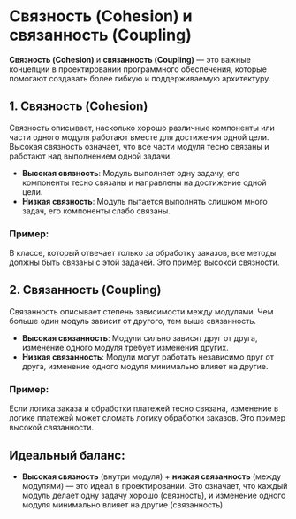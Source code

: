 
# Связность (Cohesion) и связанность (Coupling)

**Связность (Cohesion)** и **связанность (Coupling)** — это важные концепции в проектировании программного обеспечения, которые помогают создавать более гибкую и поддерживаемую архитектуру.

## 1. Связность (Cohesion)

Связность описывает, насколько хорошо различные компоненты или части одного модуля работают вместе для достижения одной цели. Высокая связность означает, что все части модуля тесно связаны и работают над выполнением одной задачи.

- **Высокая связность**: Модуль выполняет одну задачу, его компоненты тесно связаны и направлены на достижение одной цели.
- **Низкая связность**: Модуль пытается выполнять слишком много задач, его компоненты слабо связаны.

### Пример:
В классе, который отвечает только за обработку заказов, все методы должны быть связаны с этой задачей. Это пример высокой связности.

## 2. Связанность (Coupling)

Связанность описывает степень зависимости между модулями. Чем больше один модуль зависит от другого, тем выше связанность.

- **Высокая связанность**: Модули сильно зависят друг от друга, изменение одного модуля требует изменения других.
- **Низкая связанность**: Модули могут работать независимо друг от друга, изменение одного модуля минимально влияет на другие.

### Пример:
Если логика заказа и обработки платежей тесно связана, изменение в логике платежей может сломать логику обработки заказов. Это пример высокой связанности.

## Идеальный баланс:

- **Высокая связность** (внутри модуля) + **низкая связанность** (между модулями) — это идеал в проектировании. Это означает, что каждый модуль делает одну задачу хорошо (связность), и изменение одного модуля минимально влияет на другие (связанность).
